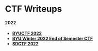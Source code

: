 # CTF Writeups

#### 2022
- [<b>BYUCTF 2022</b>](./byuctf-22)
- [<b>BYU Winter 2022 End of Semester CTF</b>](./byuctf-w22)
- [<b>SDCTF 2022</b>](./sdctf-22)
